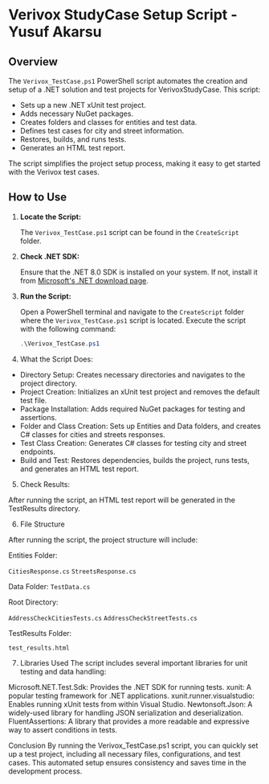 # Verivox StudyCase Setup Script - Yusuf Akarsu

## Overview

The `Verivox_TestCase.ps1` PowerShell script automates the creation and setup of a .NET solution and test projects for VerivoxStudyCase. 
This script:

- Sets up a new .NET xUnit test project.
- Adds necessary NuGet packages.
- Creates folders and classes for entities and test data.
- Defines test cases for city and street information.
- Restores, builds, and runs tests.
- Generates an HTML test report.

The script simplifies the project setup process, making it easy to get started with the Verivox test cases.

## How to Use

1. **Locate the Script:**

   The `Verivox_TestCase.ps1` script can be found in the `CreateScript` folder.

2. **Check .NET SDK:**

   Ensure that the .NET 8.0 SDK is installed on your system. If not, install it from [Microsoft's .NET download page](https://dotnet.microsoft.com/download/dotnet/8.0).

3. **Run the Script:**

   Open a PowerShell terminal and navigate to the `CreateScript` folder where the `Verivox_TestCase.ps1` script is located. Execute the script with the following command:

   ```powershell
   .\Verivox_TestCase.ps1

4. What the Script Does:

- Directory Setup: Creates necessary directories and navigates to the project directory.
- Project Creation: Initializes an xUnit test project and removes the default test file.
- Package Installation: Adds required NuGet packages for testing and assertions.
- Folder and Class Creation: Sets up Entities and Data folders, and creates C# classes for cities and streets responses.
- Test Class Creation: Generates C# classes for testing city and street endpoints.
- Build and Test: Restores dependencies, builds the project, runs tests, and generates an HTML test report.

5. Check Results:

After running the script, an HTML test report will be generated in the TestResults directory. 


6. File Structure

After running the script, the project structure will include:

Entities Folder:

`CitiesResponse.cs`
`StreetsResponse.cs`

Data Folder:
`TestData.cs`

Root Directory:

`AddressCheckCitiesTests.cs`
`AddressCheckStreetTests.cs`

TestResults Folder:

`test_results.html`

7. Libraries Used
The script includes several important libraries for unit testing and data handling:

Microsoft.NET.Test.Sdk: Provides the .NET SDK for running tests.
xunit: A popular testing framework for .NET applications.
xunit.runner.visualstudio: Enables running xUnit tests from within Visual Studio.
Newtonsoft.Json: A widely-used library for handling JSON serialization and deserialization.
FluentAssertions: A library that provides a more readable and expressive way to assert conditions in tests.

Conclusion
By running the Verivox_TestCase.ps1 script, you can quickly set up a test project, including all necessary files, configurations, and test cases. This automated setup ensures consistency and saves time in the development process.